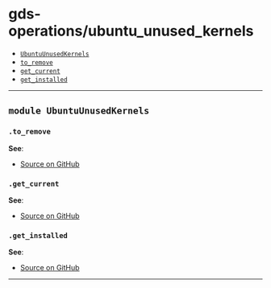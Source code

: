 # gds-operations/ubuntu_unused_kernels

- [`UbuntuUnusedKernels`](#module-ubuntuunusedkernels)
 - [`to_remove`](#to_remove)
 - [`get_current`](#get_current)
 - [`get_installed`](#get_installed)

---

## `module UbuntuUnusedKernels`

### `.to_remove`



**See**:
- [Source on GitHub](https://github.com/gds-operations/ubuntu_unused_kernels/blob/master/lib/ubuntu_unused_kernels.rb#L9)

### `.get_current`



**See**:
- [Source on GitHub](https://github.com/gds-operations/ubuntu_unused_kernels/blob/master/lib/ubuntu_unused_kernels.rb#L26)

### `.get_installed`



**See**:
- [Source on GitHub](https://github.com/gds-operations/ubuntu_unused_kernels/blob/master/lib/ubuntu_unused_kernels.rb#L36)

---

